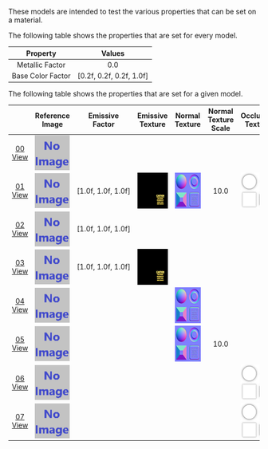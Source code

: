 These models are intended to test the various properties that can be set on a material.  

The following table shows the properties that are set for every model.  

| Property | **Values** |
| :---: | :---: |
| Metallic Factor | 0.0 |
| Base Color Factor | [0.2f,&nbsp;0.2f,&nbsp;0.2f,&nbsp;1.0f] |

 
The following table shows the properties that are set for a given model.  

|   | Reference Image | Emissive Factor | Emissive Texture | Normal Texture | Normal Texture Scale | Occlusion Texture | Occlusion Texture Strength |
| :---: | :---: | :---: | :---: | :---: | :---: | :---: | :---: |
| [00](Material_00.gltf)<br>[View](https://bghgary.github.io/glTF-Asset-Generator/Preview/BabylonJS/?fileName=Material_00.gltf) | [<img src="Thumbnails/Material_00.png" align="middle">](ReferenceImages/Material_00.png) |   |   |   |   |   |   |
| [01](Material_01.gltf)<br>[View](https://bghgary.github.io/glTF-Asset-Generator/Preview/BabylonJS/?fileName=Material_01.gltf) | [<img src="Thumbnails/Material_01.png" align="middle">](ReferenceImages/Material_01.png) | [1.0f,&nbsp;1.0f,&nbsp;1.0f] | <img src="Thumbnails/Emissive_Plane.png" height="72" width="72" align="middle"> | <img src="Thumbnails/Normal_Plane.png" height="72" width="72" align="middle"> | 10.0 | <img src="Thumbnails/Occlusion_Plane.png" height="72" width="72" align="middle"> | 0.5 |
| [02](Material_02.gltf)<br>[View](https://bghgary.github.io/glTF-Asset-Generator/Preview/BabylonJS/?fileName=Material_02.gltf) | [<img src="Thumbnails/Material_02.png" align="middle">](ReferenceImages/Material_02.png) | [1.0f,&nbsp;1.0f,&nbsp;1.0f] |   |   |   |   |   |
| [03](Material_03.gltf)<br>[View](https://bghgary.github.io/glTF-Asset-Generator/Preview/BabylonJS/?fileName=Material_03.gltf) | [<img src="Thumbnails/Material_03.png" align="middle">](ReferenceImages/Material_03.png) | [1.0f,&nbsp;1.0f,&nbsp;1.0f] | <img src="Thumbnails/Emissive_Plane.png" height="72" width="72" align="middle"> |   |   |   |   |
| [04](Material_04.gltf)<br>[View](https://bghgary.github.io/glTF-Asset-Generator/Preview/BabylonJS/?fileName=Material_04.gltf) | [<img src="Thumbnails/Material_04.png" align="middle">](ReferenceImages/Material_04.png) |   |   | <img src="Thumbnails/Normal_Plane.png" height="72" width="72" align="middle"> |   |   |   |
| [05](Material_05.gltf)<br>[View](https://bghgary.github.io/glTF-Asset-Generator/Preview/BabylonJS/?fileName=Material_05.gltf) | [<img src="Thumbnails/Material_05.png" align="middle">](ReferenceImages/Material_05.png) |   |   | <img src="Thumbnails/Normal_Plane.png" height="72" width="72" align="middle"> | 10.0 |   |   |
| [06](Material_06.gltf)<br>[View](https://bghgary.github.io/glTF-Asset-Generator/Preview/BabylonJS/?fileName=Material_06.gltf) | [<img src="Thumbnails/Material_06.png" align="middle">](ReferenceImages/Material_06.png) |   |   |   |   | <img src="Thumbnails/Occlusion_Plane.png" height="72" width="72" align="middle"> |   |
| [07](Material_07.gltf)<br>[View](https://bghgary.github.io/glTF-Asset-Generator/Preview/BabylonJS/?fileName=Material_07.gltf) | [<img src="Thumbnails/Material_07.png" align="middle">](ReferenceImages/Material_07.png) |   |   |   |   | <img src="Thumbnails/Occlusion_Plane.png" height="72" width="72" align="middle"> | 0.5 |
 
